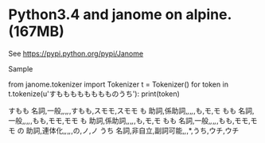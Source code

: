 ﻿Python3.4 and janome on alpine. (167MB)
========

See https://pypi.python.org/pypi/Janome

Sample

from janome.tokenizer import Tokenizer
t = Tokenizer()
for token in t.tokenize(u'すもももももももものうち'):
    print(token)
>>>
すもも 名詞,一般,*,*,*,*,すもも,スモモ,スモモ
も    助詞,係助詞,*,*,*,*,も,モ,モ
もも  名詞,一般,*,*,*,*,もも,モモ,モモ
も    助詞,係助詞,*,*,*,*,も,モ,モ
もも  名詞,一般,*,*,*,*,もも,モモ,モモ
の    助詞,連体化,*,*,*,*,の,ノ,ノ
うち  名詞,非自立,副詞可能,*,*,*,うち,ウチ,ウチ